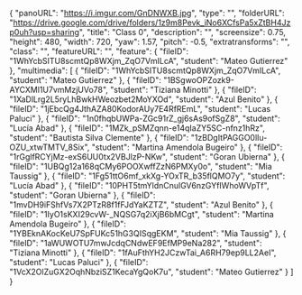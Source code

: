 {
      "panoURL": "https://i.imgur.com/GnDNWXB.jpg",
      "type": "",
      "folderURL": "https://drive.google.com/drive/folders/1z9m8Pevk_iNo6XCfsPa5xZtBH4Jzp0uh?usp=sharing",
      "title": "Class 0",
      "description": "",
      "screensize": 0.75,
      "height": 480,
      "width": 720,
      "yaw": 1.57,
      "pitch": -0.5,
      "extratransforms": "",
      "class": "",
      "featureURL": "",
      "feature": {
         "fileID": "1WhYcbSITU8scmtQp8WXjm_ZqO7VmILcA",
         "student": "Mateo Gutierrez"
      },
      "multimedia": [
         {
            "fileID": "1WhYcbSITU8scmtQp8WXjm_ZqO7VmILcA",
            "student": "Mateo Gutierrez"
         },
         {
            "fileID": "1BSgwoOPZozk9-AYCXMl1U7vmMzjUVo78",
            "student": "Tiziana Minotti"
         },
         {
            "fileID": "1XaDlLrg2L5ryLhBwkHWeozbet2MoYXOd",
            "student": "Azul Benito"
         },
         {
            "fileID": "1jEbcQg4JthAZA80KodorAUy7E4RfREmL",
            "student": "Lucas Paluci"
         },
         {
            "fileID": "1n0fhqbUWPa-ZGc91rZ_gj6sAs9ofSgZ8",
            "student": "Lucía Abad"
         },
         {
            "fileID": "1MZk_pSMZqnn-e14qIaZY5SC-nfnz1hRz",
            "student": "Bautista Silva Clemente"
         },
         {
            "fileID": "1zBDgItPAGGO0lIu-OZU_xtwTMTV_8Six",
            "student": "Martina Amendola Bugeiro"
         },
         {
            "fileID": "1rGglfRCYjMz-exS6UU0tx2VBJlzP-NKw",
            "student": "Goran Ubierna"
         },
         {
            "fileID": "1UBQg12a168qCMy6POOXwffZzN6PMXy0o",
            "student": "Mia Taussig"
         },
         {
            "fileID": "1Fg51ttO6mf_xkXg-YOxTR_b35flQMO7y",
            "student": "Lucía Abad"
         },
         {
            "fileID": "10PHT5tmYldnCnulGV6nzGYfIWhoWVpTf",
            "student": "Goran Ubierna"
         },
         {
            "fileID": "1mvDH9iFShfVs7X2PTzR8f1fFJdYaKZTZ",
            "student": "Azul Benito"
         },
         {
            "fileID": "1IyO1sKXI29cvW-_NQSG7q2iXjB6bMCgt",
            "student": "Martina Amendola Bugeiro"
         },
         {
            "fileID": "1YBEknAKocKeU7SpFUKc51hG3QISqgEKM",
            "student": "Mia Taussig"
         },
         {
            "fileID": "1aWUWOTU7mwJcdqCNdwEF9EfMP9eNa282",
            "student": "Tiziana Minotti"
         },
         {
            "fileID": "1fAuFthYH2JCzwTai_A6RH79ep9LL2AeI",
            "student": "Lucas Paluci"
         },
         {
            "fileID": "1VcX2OlZuGX2OqhNbziSZ1KecaYgQoK7u",
            "student": "Mateo Gutierrez"
         }
      ]
   }